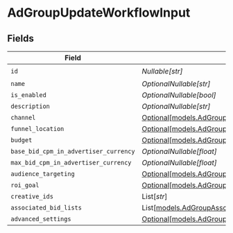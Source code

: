 # AdGroupUpdateWorkflowInput


## Fields

| Field                                                                                                    | Type                                                                                                     | Required                                                                                                 | Description                                                                                              |
| -------------------------------------------------------------------------------------------------------- | -------------------------------------------------------------------------------------------------------- | -------------------------------------------------------------------------------------------------------- | -------------------------------------------------------------------------------------------------------- |
| `id`                                                                                                     | *Nullable[str]*                                                                                          | :heavy_check_mark:                                                                                       | N/A                                                                                                      |
| `name`                                                                                                   | *OptionalNullable[str]*                                                                                  | :heavy_minus_sign:                                                                                       | N/A                                                                                                      |
| `is_enabled`                                                                                             | *OptionalNullable[bool]*                                                                                 | :heavy_minus_sign:                                                                                       | N/A                                                                                                      |
| `description`                                                                                            | *OptionalNullable[str]*                                                                                  | :heavy_minus_sign:                                                                                       | N/A                                                                                                      |
| `channel`                                                                                                | [Optional[models.AdGroupChannel]](../models/adgroupchannel.md)                                           | :heavy_minus_sign:                                                                                       | N/A                                                                                                      |
| `funnel_location`                                                                                        | [Optional[models.AdGroupFunnelLocation]](../models/adgroupfunnellocation.md)                             | :heavy_minus_sign:                                                                                       | N/A                                                                                                      |
| `budget`                                                                                                 | [Optional[models.AdGroupUpdateBudgetInput]](../models/adgroupupdatebudgetinput.md)                       | :heavy_minus_sign:                                                                                       | N/A                                                                                                      |
| `base_bid_cpm_in_advertiser_currency`                                                                    | *OptionalNullable[float]*                                                                                | :heavy_minus_sign:                                                                                       | N/A                                                                                                      |
| `max_bid_cpm_in_advertiser_currency`                                                                     | *OptionalNullable[float]*                                                                                | :heavy_minus_sign:                                                                                       | N/A                                                                                                      |
| `audience_targeting`                                                                                     | [Optional[models.AdGroupUpdateAudienceTargetingInput]](../models/adgroupupdateaudiencetargetinginput.md) | :heavy_minus_sign:                                                                                       | N/A                                                                                                      |
| `roi_goal`                                                                                               | [Optional[models.AdGroupRoiGoalInput]](../models/adgrouproigoalinput.md)                                 | :heavy_minus_sign:                                                                                       | N/A                                                                                                      |
| `creative_ids`                                                                                           | List[*str*]                                                                                              | :heavy_minus_sign:                                                                                       | N/A                                                                                                      |
| `associated_bid_lists`                                                                                   | List[[models.AdGroupAssociateBidListInput](../models/adgroupassociatebidlistinput.md)]                   | :heavy_minus_sign:                                                                                       | N/A                                                                                                      |
| `advanced_settings`                                                                                      | [Optional[models.AdGroupUpdateAdvancedSettingsInput]](../models/adgroupupdateadvancedsettingsinput.md)   | :heavy_minus_sign:                                                                                       | N/A                                                                                                      |